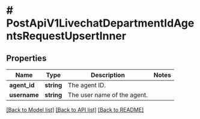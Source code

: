 # # PostApiV1LivechatDepartmentIdAgentsRequestUpsertInner

## Properties

Name | Type | Description | Notes
------------ | ------------- | ------------- | -------------
**agent_id** | **string** | The agent ID. |
**username** | **string** | The user name of the agent. |

[[Back to Model list]](../../README.md#models) [[Back to API list]](../../README.md#endpoints) [[Back to README]](../../README.md)
